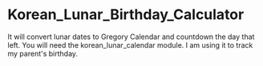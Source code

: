 # Korean_Lunar_Birthday_Calculator

It will convert lunar dates to Gregory Calendar and countdown the day that left. 
You will need the korean_lunar_calendar module.
I am using it to track my parent's birthday. 
